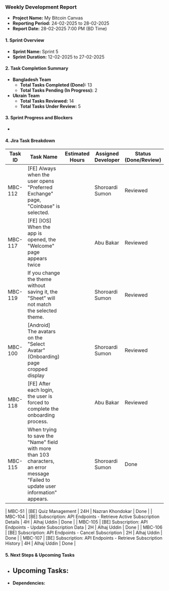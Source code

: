 ### Weekly Development Report
- **Project Name:** My Bitcoin Canvas
- **Reporting Period:** 24-02-2025 to 28-02-2025
- **Report Date:** 28-02-2025 7:00 PM (BD Time)

#### 1. Sprint Overview  
- **Sprint Name:** Sprint 5
- **Sprint Duration:** 12-02-2025 to 27-02-2025

#### 2. Task Completion Summary

- **Bangladesh Team**
  - **Total Tasks Completed (Done):** 13
  - **Total Tasks Pending (In Progress):** 2
- **Ukrain Team**
  - **Total Tasks Reviewed:** 14
  - **Total Tasks Under Review:** 5

#### 3. Sprint Progress and Blockers
- 

#### 4. Jira Task Breakdown

| Task ID | Task Name         | Estimated Hours | Assigned Developer | Status (Done/Review) |
|---------|-------------------|-----------------|--------------------|----------------------|
| MBC-112   | [FE] Always when the user opens "Preferred Exchange" page, "Coinbase" is selected.    |  |   Shoroardi Sumon      | Reviewed      |
| MBC-117   | [FE] [IOS] When the app is opened, the "Welcome" page appears twice   |   |   Abu Bakar      | Reviewed      |
| MBC-119   | If you change the theme without saving it, the "Sheet" will not match the selected theme.    |  |    Shoroardi Sumon       | Reviewed      |
| MBC-100   | [Android] The avatars on the "Select Avatar"(Onboarding) page cropped display    |  |   Shoroardi Sumon      | Reviewed      |
| MBC-118   | [FE] After each login, the user is forced to complete the onboarding process.   |  |   Abu Bakar      | Reviewed      |
| MBC-115   | When trying to save the "Name" field with more than 103 characters, an error message "Failed to update user information" appears.    |  |   Shoroardi Sumon      | Done      |

| MBC-51   | [BE] Quiz Management    | 24H | Nazran Khondokar        | Done      |
| MBC-104   | [BE] Subscription: API Endpoints - Retrieve Active Subscription Details    | 4H |   Alhaj Uddin        | Done      |
| MBC-105   | [BE] Subscription: API Endpoints - Update Subscription Data   | 2H |    Alhaj Uddin      | Done    |
| MBC-106   | [BE] Subscription: API Endpoints - Cancel Subscription    | 2H |    Alhaj Uddin      | Done    |
| MBC-107   | [BE] Subscription: API Endpoints - Retrieve Subscription History    | 4H |    Alhaj Uddin      | Done    |


#### 5. Next Steps & Upcoming Tasks
- **Upcoming Tasks:**
  - 
- **Dependencies:** 
